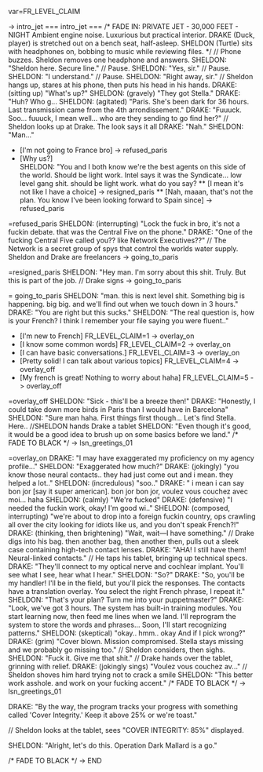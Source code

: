 var=FR_LEVEL_CLAIM

-> intro_jet
=== intro_jet ===
/* FADE IN: PRIVATE JET - 30,000 FEET - NIGHT
Ambient engine noise. Luxurious but practical interior.
DRAKE (Duck, player) is stretched out on a bench seat, half-asleep.
SHELDON (Turtle) sits with headphones on, bobbing to music while reviewing files.
*/
// Phone buzzes. Sheldon removes one headphone and answers.
SHELDON: "Sheldon here. Secure line."
// Pause.
SHELDON: "Yes, sir."
// Pause.
SHELDON: "I understand."
// Pause.
SHELDON: "Right away, sir."
// Sheldon hangs up, stares at his phone, then puts his head in his hands.
DRAKE: (sitting up) "What's up?"
SHELDON: (gravely) "They got Stella."
DRAKE: "Huh? Who g...
SHELDON: (agitated) "Paris. She's been dark for 36 hours. Last transmission came from the 4th arrondissement."
DRAKE: "Fuuuck. Soo... fuuuck, I mean well... who are they sending to go find her?"
// Sheldon looks up at Drake. The look says it all
DRAKE: "Nah."
SHELDON: "Man..."
* [I'm not going to France bro] -> refused_paris
* [Why us?]  
    SHELDON: "You and I both know we're the best agents on this side of the world. Should be light work. Intel says it was the Syndicate... low level gang shit. should be light work. what do you say? 
    ** [I mean it's not like I have a choice] -> resigned_paris
    ** [Nah, maaan, that's not the plan. You know I've been looking forward to Spain since] -> refused_paris

=refused_paris
SHELDON: (interrupting) "Lock the fuck in bro, it's not a fuckin debate. that was the Central Five on the phone."
DRAKE: "One of the fucking Central Five called you?? like Network Executives??"
// The Network is a secret group of spys that control the worlds water supply. Sheldon and Drake are freelancers
-> going_to_paris

=resigned_paris
SHELDON: "Hey man. I'm sorry about this shit. Truly. But this is part of the job.
// Drake signs
-> going_to_paris

= going_to_paris
SHELDON: "man. this is next level shit. Something big is happening. big big. and we'll find out when we touch down in 3 hours."
DRAKE: "You are right but this sucks."
SHELDON: "The real question is, how is your French? I think I remember your file saying you were fluent.."
* [I'm new to French] 
    FR_LEVEL_CLAIM=1
    -> overlay_on
* [I know some common words] 
    FR_LEVEL_CLAIM=2
    -> overlay_on
* [I can have basic conversations.]
    FR_LEVEL_CLAIM=3
    -> overlay_on
* [Pretty solid! I can talk about various topics]
    FR_LEVEL_CLAIM=4
    -> overlay_off
* [My french is great! Nothing to worry about haha] 
    FR_LEVEL_CLAIM=5
    -> overlay_off
    
=overlay_off
SHELDON: "Sick - this'll be a breeze then!"
DRAKE: "Honestly, I could take down more birds in Paris than I would have in Barcelona"
SHELDON: "Sure man haha. First things first though... Let's find Stella. Here..
//SHELDON hands Drake a tablet
SHELDON: "Even though it's good, it would be a good idea to brush up on some basics before we land." 
/* FADE TO BLACK */
-> lsn_greetings_01

=overlay_on
DRAKE: "I may have exaggerated my proficiency on my agency profile..."
SHELDON: "Exaggerated how much?"
DRAKE: (jokingly) "you know those neural contacts.. they had just come out and i mean. they helped a lot.."
SHELDON: (incredulous) "soo.."
DRAKE: " i mean i can say bon jor [say it super american]. bon jor bon jor,  voulez vous couchez avec moi... haha
SHELDON: (calmly) "We're fucked"
DRAKE: (defensive) "I needed the fuckin work, okay! I'm good wi.."
SHELDON: (composed, interrupting) "we're about to drop into a foreign fuckin country, ops crawling all over the city looking for idiots like us, and you don't speak French?!"
DRAKE: (thinking, then brightening) "Wait, wait—I have something."
// Drake digs into his bag. then another bag, then another then, pulls out a sleek case containing high-tech contact lenses.
DRAKE: "AHA! I still have them! Neural-linked contacts."
// He taps his tablet, bringing up technical specs.
DRAKE: "They'll connect to my optical nerve and cochlear implant. You'll see what I see, hear what I hear."
SHELDON: "So?"
DRAKE: "So, you'll be my handler! I'll be in the field, but you'll pick the responses. The contacts have a translation overlay. You select the right French phrase, I repeat it."
SHELDON: "That's your plan? Turn me into your puppetmaster?"
DRAKE: "Look, we've got 3 hours. The system has built-in training modules. You start learning now, then feed me lines when we land. I'll reprogram the system to store the words and phrases... Soon, I'll start recognizing patterns."
SHELDON: (skeptical) "okay.. hmm.. okay And if I pick wrong?"
DRAKE: (grim) "Cover blown. Mission compromised. Stella stays missing and we probably go missing too."
// Sheldon considers, then sighs.
SHELDON: "Fuck it. Give me that shit."
// Drake hands over the tablet, grinning with relief.
DRAKE: (jokingly sings) "Voulez vous couchez av..."
// Sheldon shoves him hard trying not to crack a smile
SHELDON: "This better work asshole. and work on your fucking accent."
/* FADE TO BLACK */
-> lsn_greetings_01

DRAKE: "By the way, the program tracks your progress with something called 'Cover Integrity.' Keep it above 25% or we're toast."

// Sheldon looks at the tablet, sees "COVER INTEGRITY: 85%" displayed.

SHELDON: "Alright, let's do this. Operation Dark Mallard is a go."

/* FADE TO BLACK */
-> END